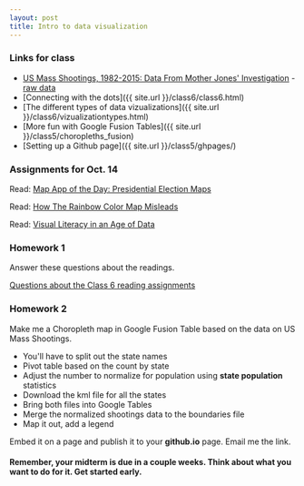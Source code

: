 ```yaml
---
layout: post
title: Intro to data visualization
---
```


### Links for class
* [US Mass Shootings, 1982-2015: Data From Mother Jones' Investigation](http://www.motherjones.com/politics/2012/12/mass-shootings-mother-jones-full-data) - [raw data](https://docs.google.com/spreadsheet/ccc?key=0AswaDV9q95oZdG5fVGJTS25GQXhSTDFpZXE0RHhUdkE#gid=0)
* [Connecting with the dots]({{ site.url }}/class6/class6.html)
* [The different types of data vizualizations]({{ site.url }}/class6/vizualizationtypes.html)
* [More fun with Google Fusion Tables]({{ site.url }}/class5/choropleths_fusion)
* [Setting up a Github page]({{ site.url }}/class5/ghpages/)

### Assignments for Oct. 14

Read: [Map App of the Day: Presidential Election Maps](http://www.jasonmorrison.net/content/2008/map-app-of-the-day-presidential-election-maps/)

Read: [How The Rainbow Color Map Misleads](https://eagereyes.org/basics/rainbow-color-map)

Read: [Visual Literacy in an Age of Data](https://source.opennews.org/en-US/learning/visual-literacy-age-data/)

### Homework 1

Answer these questions about the readings.

[Questions about the Class 6 reading assignments](https://docs.google.com/)

### Homework 2

Make me a Choropleth map in Google Fusion Table based on the data on US Mass Shootings. 

* You'll have to split out the state names
* Pivot table based on the count by state
* Adjust the number to normalize for population using **state population** statistics
* Download the kml file for all the states
* Bring both files into Google Tables
* Merge the normalized shootings data to the boundaries file
* Map it out, add a legend

Embed it on a page and publish it to your **github.io** page. Email me the link.

#### Remember, your midterm is due in a couple weeks. Think about what you want to do for it. Get started early.